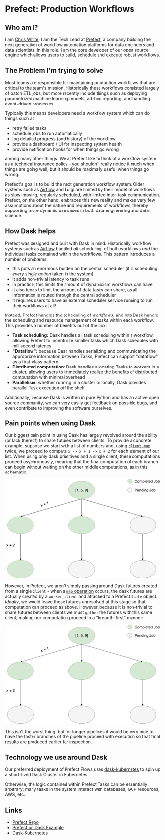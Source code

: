 Prefect: Production Workflows
============================

Who am I?
---------

I am [Chris White](http://github.com/cicdw); I am the Tech Lead 
at [Prefect](https://www.prefect.io), a company building the next generation of workflow automation platforms for data engineers and data
scientists.  In this role, I am the core developer of our [open source engine](https://github.com/PrefectHQ/prefect)
which allows users to build, schedule and execute robust workflows.

The Problem I'm trying to solve
-------------------------------

Most teams are responsible for maintaining production workflows that
are critical to the team's mission. Historically these workflows consisted
largely of batch ETL jobs, but more recently include things such as
deploying parametrized machine learning models, ad-hoc reporting, and
handling event-driven processes.

Typically this means developers need a workflow system which can do things such as:
- retry failed tasks
- schedule jobs to run automatically
- log detailed progress (and history) of the workflow
- provide a dashboard / UI for inspecting system health
- provide notification hooks for when things go wrong

among many other things.  We at Prefect like to think of a workflow system as
a technical insurance policy - you shouldn't really notice it much when 
things are going well, but it should be maximally useful when things go wrong.

Prefect's goal is to build the next generation workflow system.  Older systems
such as [Airflow](https://medium.com/the-prefect-blog/why-not-airflow-4cfa423299c4) and Luigi are limited 
by their model of workflows as slow-moving, regularly scheduled,
with limited inter-task communication.  Prefect, on the other hand, embraces
this new reality and makes very few assumptions about the nature and requirements of
workflows, thereby supporting more dynamic use cases in both data engineering
and data science.


How Dask helps
--------------

Prefect was designed and built with Dask in mind.  Historically, workflow systems
such as [Airflow](https://airflow.apache.org/) handled _all_ scheduling, of both
workflows _and_ the individual tasks contained within the workflows. This pattern introduces a number of problems:
- this puts an enormous burden on the central scheduler (it is scheduling _every single action_ taken in the system)
- it adds non-trivial latency to task runs
- in practice, this limits the amount of dynamicism workflows can have
- it also tends to limit the amount of data tasks can share, as all information is routed through the central scheduler
- it requires users to have an external scheduler service running to run their workflows at all!

Instead, Prefect handles the scheduling of _workflows_, and lets Dask
handle the scheduling and resource management of _tasks_ within each workflow.  This
provides a number of benefits out of the box:

- **Task scheduling:** Dask handles all task scheduling within a workflow, allowing Prefect to incentivize smaller tasks which Dask schedules with millisecond latency
- **"Dataflow":** because Dask handles serializing and communicating the appropriate information between Tasks, Prefect can support "dataflow" as a first-class pattern
- **Distributed computation:** Dask handles allocating Tasks to workers in a cluster, allowing users to immediately realize the benefits of distributed computation with minimal overhead
- **Parallelism:** whether running in a cluster or locally, Dask provides parallel Task execution off the shelf

Additionally, because Dask is written in pure Python and has an active open source community,
we can very easily get feedback on possible bugs, and even contribute to improving the software ourselves.


Pain points when using Dask
---------------------------

Our biggest pain point in using Dask has largely revolved around the ability (or lack
thereof) to share futures between clients.  To provide a concrete example, suppose we start with a 
list of numbers and, using [`client.map`](https://distributed.readthedocs.io/en/latest/api.html#distributed.Client.map)
twice, we proceed to compute `x -> x + 1 -> x + 2` for each element of our list.  When using only dask primitives and a single client,
these computations proceed asychronously, meaning that the final computation of each branch
can begin without waiting on the other middle computations, as in this schematic:

![Depth First Execution](depth-first.png)

However, in Prefect, we aren't simply passing around Dask futures created from a single `Client` - when a [`map` operation](https://docs.prefect.io/guide/core_concepts/mapping.html#prefect-approach) occurs, the dask futures are actually created by a `worker_client` and attached to a Prefect `State` object.
*Ideally*, we would leave these futures unresolved at this stage so that computation can proceed as above.  However, because 
it is non-trivial to share futures between clients we must `gather` the futures with this same client, making
our computation proceed in a "breadth-first" manner: 

![Breadth first execution](breadth-first.png)

This isn't the worst thing, but for longer pipelines it would be very nice to have the faster branches
of the pipeline proceed with execution so that final results are produced earlier for inspection.

Technology we use around Dask
----------------------------

Our preferred deployment of Prefect Flows uses [dask-kubernetes](https://github.com/dask/dask-kubernetes)
to spin up a short-lived Dask Cluster in Kubernetes.  

Otherwise, the logic contained within Prefect Tasks can be essentially arbitrary;
many tasks in the system interact with databases, GCP resources, AWS, etc.


Links
-----

- [Prefect Repo](https://github.com/PrefectHQ/prefect)
- [Prefect on Dask Example](https://docs.prefect.io/guide/tutorials/dask-cluster.html)
- [Dask-Kubernetes](https://kubernetes.dask.org)
